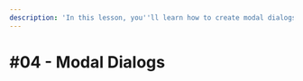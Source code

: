 ```yaml
---
description: 'In this lesson, you''ll learn how to create modal dialogs (pop-ups).'
---
```


# \#04 - Modal Dialogs



